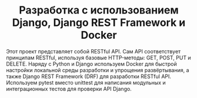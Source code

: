 <h1 align="center">Разработка с использованием Django, Django REST Framework и Docker
</h1>
Этот проект представляет собой RESTful API. Сам API  соответствует принципам RESTful, используя базовые HTTP-методы: GET, POST, PUT и DELETE.
Наряду с Python и Django используем Docker для быстрой настройки локальной среды разработки и упрощения развёртывания, а также Django REST Framework (DRF) для разработки RESTful API. Используем pytest вместо unittest для написания модульных и интеграционных тестов для проверки API Django.
